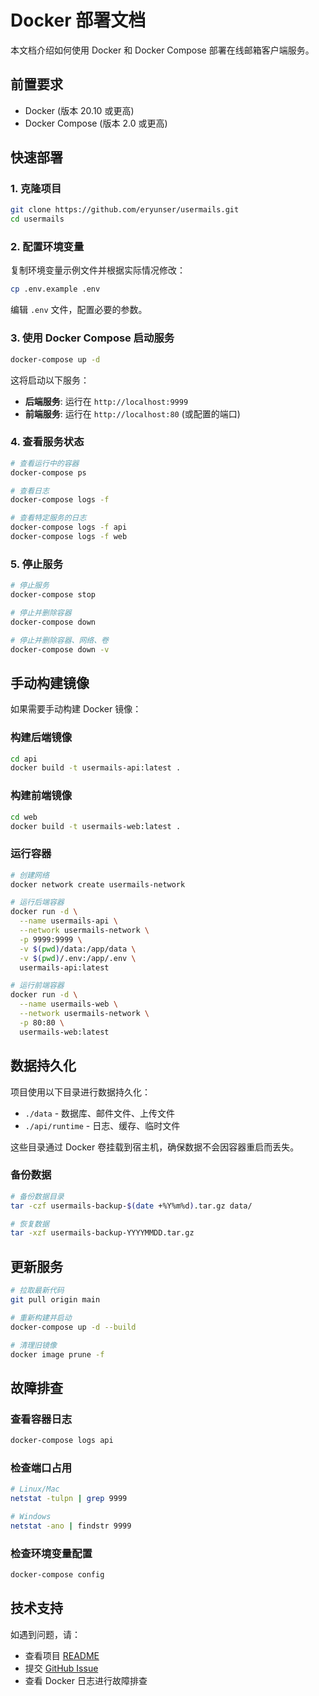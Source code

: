 # Docker 部署文档

本文档介绍如何使用 Docker 和 Docker Compose 部署在线邮箱客户端服务。

## 前置要求

- Docker (版本 20.10 或更高)
- Docker Compose (版本 2.0 或更高)

## 快速部署

### 1. 克隆项目

```bash
git clone https://github.com/eryunser/usermails.git
cd usermails
```

### 2. 配置环境变量

复制环境变量示例文件并根据实际情况修改：

```bash
cp .env.example .env
```

编辑 `.env` 文件，配置必要的参数。

### 3. 使用 Docker Compose 启动服务

```bash
docker-compose up -d
```

这将启动以下服务：
- **后端服务**: 运行在 `http://localhost:9999`
- **前端服务**: 运行在 `http://localhost:80` (或配置的端口)

### 4. 查看服务状态

```bash
# 查看运行中的容器
docker-compose ps

# 查看日志
docker-compose logs -f

# 查看特定服务的日志
docker-compose logs -f api
docker-compose logs -f web
```

### 5. 停止服务

```bash
# 停止服务
docker-compose stop

# 停止并删除容器
docker-compose down

# 停止并删除容器、网络、卷
docker-compose down -v
```

## 手动构建镜像

如果需要手动构建 Docker 镜像：

### 构建后端镜像

```bash
cd api
docker build -t usermails-api:latest .
```

### 构建前端镜像

```bash
cd web
docker build -t usermails-web:latest .
```

### 运行容器

```bash
# 创建网络
docker network create usermails-network

# 运行后端容器
docker run -d \
  --name usermails-api \
  --network usermails-network \
  -p 9999:9999 \
  -v $(pwd)/data:/app/data \
  -v $(pwd)/.env:/app/.env \
  usermails-api:latest

# 运行前端容器
docker run -d \
  --name usermails-web \
  --network usermails-network \
  -p 80:80 \
  usermails-web:latest
```

## 数据持久化

项目使用以下目录进行数据持久化：

- `./data` - 数据库、邮件文件、上传文件
- `./api/runtime` - 日志、缓存、临时文件

这些目录通过 Docker 卷挂载到宿主机，确保数据不会因容器重启而丢失。

### 备份数据

```bash
# 备份数据目录
tar -czf usermails-backup-$(date +%Y%m%d).tar.gz data/

# 恢复数据
tar -xzf usermails-backup-YYYYMMDD.tar.gz
```

## 更新服务

```bash
# 拉取最新代码
git pull origin main

# 重新构建并启动
docker-compose up -d --build

# 清理旧镜像
docker image prune -f
```

## 故障排查

### 查看容器日志

```bash
docker-compose logs api
```

### 检查端口占用

```bash
# Linux/Mac
netstat -tulpn | grep 9999

# Windows
netstat -ano | findstr 9999
```

### 检查环境变量配置

```bash
docker-compose config
```

## 技术支持

如遇到问题，请：
- 查看项目 [README](../README.md)
- 提交 [GitHub Issue](https://github.com/eryunser/usermails/issues)
- 查看 Docker 日志进行故障排查
